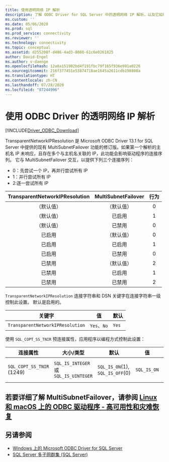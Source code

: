 ```yaml
---
title: 使用透明网络 IP 解析
description: 了解 ODBC Driver for SQL Server 中的透明网络 IP 解析，以及它如何影响 MultiSubnetFailover 功能。
ms.custom: ''
ms.date: 05/06/2020
ms.prod: sql
ms.prod_service: connectivity
ms.reviewer: ''
ms.technology: connectivity
ms.topic: conceptual
ms.assetid: d255208f-d486-4ad3-8080-61c6e0261825
author: David-Engel
ms.author: v-daenge
ms.openlocfilehash: 12a8a151902bd4f191fbc79f165f936e991a0226
ms.sourcegitcommit: 216f377451e53874718ae1645a2611cdb198808a
ms.translationtype: HT
ms.contentlocale: zh-CN
ms.lasthandoff: 07/28/2020
ms.locfileid: "87244996"
---
```

# <a name="using-transparent-network-ip-resolution-with-the-odbc-driver"></a>使用 ODBC Driver 的透明网络 IP 解析
[!INCLUDE[Driver_ODBC_Download](../../includes/driver_odbc_download.md)]

TransparentNetworkIPResolution 是 Microsoft ODBC Driver 13.1 for SQL Server 中提供的现有 MultiSubnetFailover 功能的修订版。如果第一个解析的主机名 IP 未响应，且存在多个与主机名关联的 IP，此功能会影响驱动程序的连接序列。 它与 MultiSubnetFailover 交互，以提供下列三个连接序列：

* 0：先尝试一个 IP，再并行尝试所有 IP
* 1：并行尝试所有 IP
* 2:逐一尝试所有 IP

|TransparentNetworkIPResolution|MultiSubnetFailover|行为|
|:-:|:-:|:-:|
|（默认值）|（默认值）|0|
|（默认值）|已启用|1|
|（默认值）|已禁用|0|
|已启用|（默认值）|0|
|已启用|已启用|1|
|已启用|已禁用|0|
|已禁用|（默认值）|2|
|已禁用|已启用|1|
|已禁用|已禁用|2|

`TransparentNetworkIPResolution` 连接字符串和 DSN 关键字在连接字符串一级控制此设置。 默认是启用的。

关键字|值|默认
-|-|-
`TransparentNetworkIPResolution`|`Yes`、`No`|`Yes`

使用 `SQL_COPT_SS_TNIR` 预连接属性，应用程序以编程方式控制此设置：

连接属性|   大小/类型|  默认| 值| 说明
-|-|-|-|-
`SQL_COPT_SS_TNIR` (1249)| `SQL_IS_INTEGER` 或 `SQL_IS_UINTEGER`| `SQL_IS_ON`(1), `SQL_IS_OFF`(0)|`SQL_IS_ON`|启用或禁用 TNIR。

<a name="for-more-information-about-multisubnetfailover-see-odbc-driver-on-linux-and-macos---high-availability-and-disaster-recovery"></a>若要详细了解 MultiSubnetFailover，请参阅 [Linux 和 macOS 上的 ODBC 驱动程序 - 高可用性和灾难恢复](linux-mac/odbc-driver-on-linux-support-for-high-availability-disaster-recovery.md)
--------------------------------------------------
## <a name="see-also"></a>另请参阅  
* [Windows 上的 Microsoft ODBC Driver for SQL Server](windows/microsoft-odbc-driver-for-sql-server-on-windows.md)
* [SQL Server 多子网群集 (SQL Server)](../../sql-server/failover-clusters/windows/sql-server-multi-subnet-clustering-sql-server.md)
